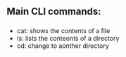 ## Main CLI commands:

###

- cat: shows the contents of a file
- ls: lists the conteonts of a directory
- cd: change to aonther directory